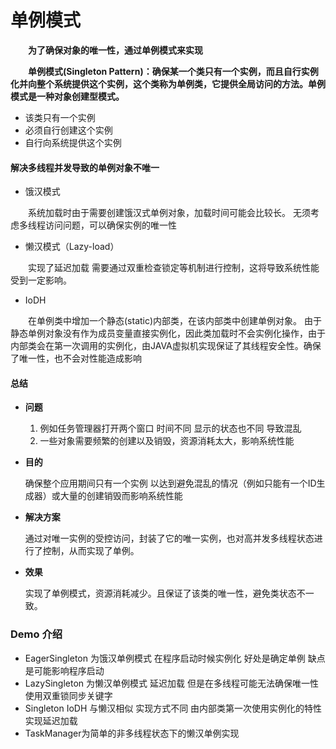 # 单例模式

**&emsp;&emsp;为了确保对象的唯一性，通过单例模式来实现**

**&emsp;&emsp;单例模式(Singleton Pattern)：确保某一个类只有一个实例，而且自行实例化并向整个系统提供这个实例，这个类称为单例类，它提供全局访问的方法。单例模式是一种对象创建型模式。**
- 该类只有一个实例
- 必须自行创建这个实例
- 自行向系统提供这个实例

#### 解决多线程并发导致的单例对象不唯一
 - 饿汉模式
 
 &emsp;&emsp;系统加载时由于需要创建饿汉式单例对象，加载时间可能会比较长。
 无须考虑多线程访问问题，可以确保实例的唯一性
 
 - 懒汉模式（Lazy-load）
 
 &emsp;&emsp;实现了延迟加载 需要通过双重检查锁定等机制进行控制，这将导致系统性能受到一定影响。
 
 - IoDH
 
 &emsp;&emsp;在单例类中增加一个静态(static)内部类，在该内部类中创建单例对象。
 由于静态单例对象没有作为成员变量直接实例化，因此类加载时不会实例化操作，由于内部类会在第一次调用的实例化，由JAVA虚拟机实现保证了其线程安全性。确保了唯一性，也不会对性能造成影响
 
 
 
#### 总结

* **问题**
  1. 例如任务管理器打开两个窗口 时间不同 显示的状态也不同 导致混乱 
  2. 一些对象需要频繁的创建以及销毁，资源消耗太大，影响系统性能
  
* **目的**
  
  确保整个应用期间只有一个实例 以达到避免混乱的情况（例如只能有一个ID生成器）或大量的创建销毁而影响系统性能
  
* **解决方案**

    通过对唯一实例的受控访问，封装了它的唯一实例，也对高并发多线程状态进行了控制，从而实现了单例。
* **效果**

    实现了单例模式，资源消耗减少。且保证了该类的唯一性，避免类状态不一致。 

### Demo 介绍
- EagerSingleton 为饿汉单例模式 在程序启动时候实例化 好处是确定单例 缺点是可能影响程序启动
- LazySingleton 为懒汉单例模式 延迟加载 但是在多线程可能无法确保唯一性 使用双重锁同步关键字
- Singleton IoDH 与懒汉相似 实现方式不同 由内部类第一次使用实例化的特性 实现延迟加载 
- TaskManager为简单的非多线程状态下的懒汉单例实现
  
  